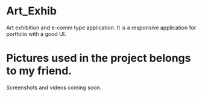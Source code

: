 # Art_Exhib

Art exhibition and e-comm type application.
It is a responsive application for portfolio with a good UI.

# Pictures used in the project belongs to my friend.

Screenshots and videos coming soon.
